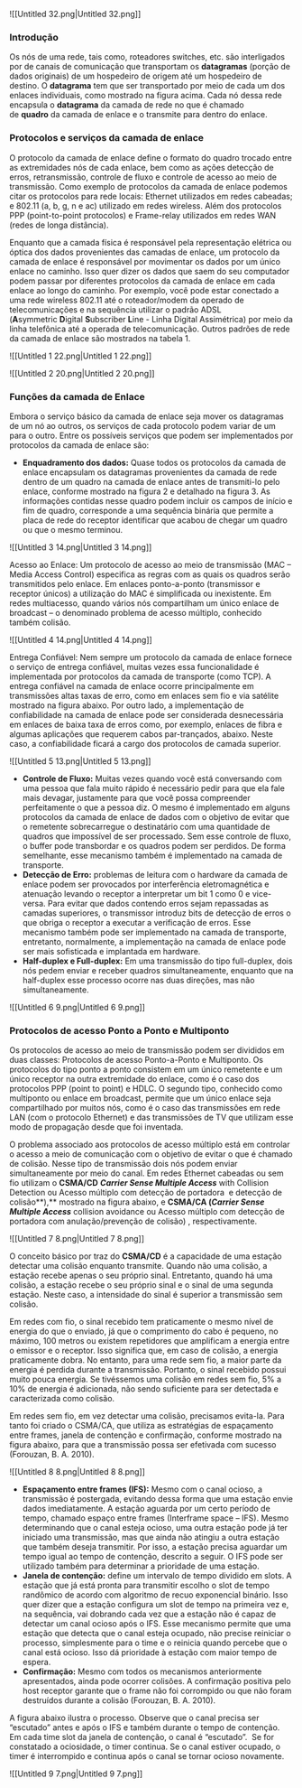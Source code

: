 ![[Untitled 32.png|Untitled 32.png]]

### **Introdução**

Os nós de uma rede, tais como, roteadores switches, etc. são interligados por de canais de comunicação que transportam os **datagramas** (porção de dados originais) de um hospedeiro de origem até um hospedeiro de destino. O **datagrama** tem que ser transportado por meio de cada um dos enlaces individuais, como mostrado na figura acima. Cada nó dessa rede encapsula o **datagrama** da camada de rede no que é chamado de **quadro** da camada de enlace e o transmite para dentro do enlace.

### Protocolos e serviços da camada de enlace

O protocolo da camada de enlace define o formato do quadro trocado entre as extremidades nós de cada enlace, bem como as ações detecção de erros, retransmissão, controle de fluxo e controle de acesso ao meio de transmissão. Como exemplo de protocolos da camada de enlace podemos citar os protocolos para rede locais: Ethernet utilizados em redes cabeadas; e 802.11 (a, b, g, n e ac) utilizado em redes wireless. Além dos protocolos PPP (point-to-point protocolos) e Frame-relay utilizados em redes WAN (redes de longa distância).

Enquanto que a camada física é responsável pela representação elétrica ou óptica dos dados provenientes das camadas de enlace, um protocolo da camada de enlace é responsável por movimentar os dados por um único enlace no caminho. Isso quer dizer os dados que saem do seu computador podem passar por diferentes protocolos da camada de enlace em cada enlace ao longo do caminho. Por exemplo, você pode estar conectado a uma rede wireless 802.11 até o roteador/modem da operado de telecomunicações e na sequência utilizar o padrão ADSL (**A**symmetric **D**igital **S**ubscriber **L**ine - Linha Digital Assimétrica) por meio da linha telefônica até a operada de telecomunicação. Outros padrões de rede da camada de enlace são mostrados na tabela 1.

![[Untitled 1 22.png|Untitled 1 22.png]]

![[Untitled 2 20.png|Untitled 2 20.png]]

### Funções da camada de Enlace

Embora o serviço básico da camada de enlace seja mover os datagramas de um nó ao outros, os serviços de cada protocolo podem variar de um para o outro. Entre os possíveis serviços que podem ser implementados por protocolos da camada de enlace são:

- **Enquadramento dos dados:** Quase todos os protocolos da camada de enlace encapsulam os datagramas provenientes da camada de rede dentro de um quadro na camada de enlace antes de transmiti-lo pelo enlace, conforme mostrado na figura 2 e detalhado na figura 3. As informações contidas nesse quadro podem incluir os campos de início e fim de quadro, corresponde a uma sequência binária que permite a placa de rede do receptor identificar que acabou de chegar um quadro ou que o mesmo terminou.

![[Untitled 3 14.png|Untitled 3 14.png]]

Acesso ao Enlace: Um protocolo de acesso ao meio de transmissão (MAC – Media Access Control) especifica as regras com as quais os quadros serão transmitidos pelo enlace. Em enlaces ponto-a-ponto (transmissor e receptor únicos) a utilização do MAC é simplificada ou inexistente. Em redes multiacesso, quando vários nós compartilham um único enlace de broadcast – o denominado problema de acesso múltiplo, conhecido também colisão.

![[Untitled 4 14.png|Untitled 4 14.png]]

Entrega Confiável: Nem sempre um protocolo da camada de enlace fornece o serviço de entrega confiável, muitas vezes essa funcionalidade é implementada por protocolos da camada de transporte (como TCP). A entrega confiável na camada de enlace ocorre principalmente em transmissões altas taxas de erro, como em enlaces sem fio e via satélite mostrado na figura abaixo. Por outro lado, a implementação de confiabilidade na camada de enlace pode ser considerada desnecessária em enlaces de baixa taxa de erros como, por exemplo, enlaces de fibra e algumas aplicações que requerem cabos par-trançados, abaixo. Neste caso, a confiabilidade ficará a cargo dos protocolos de camada superior.

![[Untitled 5 13.png|Untitled 5 13.png]]

- **Controle de Fluxo:** Muitas vezes quando você está conversando com uma pessoa que fala muito rápido é necessário pedir para que ela fale mais devagar, justamente para que você possa compreender perfeitamente o que a pessoa diz. O mesmo é implementado em alguns protocolos da camada de enlace de dados com o objetivo de evitar que o remetente sobrecarregue o destinatário com uma quantidade de quadros que impossível de ser processado. Sem esse controle de fluxo, o buffer pode transbordar e os quadros podem ser perdidos. De forma semelhante, esse mecanismo também é implementado na camada de transporte.
- **Detecção de Erro:** problemas de leitura com o hardware da camada de enlace podem ser provocados por interferência eletromagnética e atenuação levando o receptor a interpretar um bit 1 como 0 e vice-versa. Para evitar que dados contendo erros sejam repassadas as camadas superiores, o transmissor introduz bits de detecção de erros o que obriga o receptor a executar a verificação de erros. Esse mecanismo também pode ser implementado na camada de transporte, entretanto, normalmente, a implementação na camada de enlace pode ser mais sofisticada e implantada em hardware.
- **Half-duplex e Full-duplex:** Em uma transmissão do tipo full-duplex, dois nós pedem enviar e receber quadros simultaneamente, enquanto que na half-duplex esse processo ocorre nas duas direções, mas não simultaneamente.

![[Untitled 6 9.png|Untitled 6 9.png]]

### Protocolos de acesso Ponto a Ponto e Multiponto

Os protocolos de acesso ao meio de transmissão podem ser divididos em duas classes: Protocolos de acesso Ponto-a-Ponto e Multiponto. Os protocolos do tipo ponto a ponto consistem em um único remetente e um único receptor na outra extremidade do enlace, como é o caso dos protocolos PPP (point to point) e HDLC. O segundo tipo, conhecido como multiponto ou enlace em broadcast, permite que um único enlace seja compartilhado por muitos nós, como é o caso das transmissões em rede LAN (com o protocolo Ethernet) e das transmissões de TV que utilizam esse modo de propagação desde que foi inventada.

O problema associado aos protocolos de acesso múltiplo está em controlar o acesso a meio de comunicação com o objetivo de evitar o que é chamado de colisão. Nesse tipo de transmissão dois nós podem enviar simultaneamente por meio do canal. Em redes Ethernet cabeadas ou sem fio utilizam o **CSMA/CD** _**Carrier Sense Multiple Access**_ with Collision Detection ou Acesso múltiplo com detecção de portadora  e detecção de colisão**),** mostrado na figura abaixo, e **CSMA/CA (**_**Carrier Sense Multiple Access**_ collision avoidance ou Acesso múltiplo com detecção de portadora com anulação/prevenção de colisão) , respectivamente.

![[Untitled 7 8.png|Untitled 7 8.png]]

O conceito básico por traz do **CSMA/CD** é a capacidade de uma estação detectar uma colisão enquanto transmite. Quando não uma colisão, a estação recebe apenas o seu próprio sinal. Entretanto, quando há uma colisão, a estação recebe o seu próprio sinal e o sinal de uma segunda estação. Neste caso, a intensidade do sinal é superior a transmissão sem colisão.

Em redes com fio, o sinal recebido tem praticamente o mesmo nível de energia do que o enviado, já que o comprimento do cabo é pequeno, no máximo, 100 metros ou existem repetidores que amplificam a energia entre o emissor e o receptor. Isso significa que, em caso de colisão, a energia praticamente dobra. No entanto, para uma rede sem fio, a maior parte da energia é perdida durante a transmissão. Portanto, o sinal recebido possui muito pouca energia. Se tivéssemos uma colisão em redes sem fio, 5% a 10% de energia é adicionada, não sendo suficiente para ser detectada e caracterizada como colisão.

Em redes sem fio, em vez detectar uma colisão, precisamos evita-la. Para tanto foi criado o CSMA/CA, que utiliza as estratégias de espaçamento entre frames, janela de contenção e confirmação, conforme mostrado na figura abaixo, para que a transmissão possa ser efetivada com sucesso (Forouzan, B. A. 2010).

![[Untitled 8 8.png|Untitled 8 8.png]]

- **Espaçamento entre frames (IFS):** Mesmo com o canal ocioso, a transmissão é postergada, evitando dessa forma que uma estação envie dados imediatamente. A estação aguarda por um certo período de tempo, chamado espaço entre frames (Interframe space – IFS). Mesmo determinando que o canal esteja ocioso, uma outra estação pode já ter iniciado uma transmissão, mas que ainda não atingiu a outra estação que também deseja transmitir. Por isso, a estação precisa aguardar um tempo igual ao tempo de contenção, descrito a seguir. O IFS pode ser utilizado também para determinar a prioridade de uma estação.
- **Janela de contenção:** define um intervalo de tempo dividido em slots. A estação que já está pronta para transmitir escolho o slot de tempo randômico de acordo com algoritmo de recuo exponencial binário. Isso quer dizer que a estação configura um slot de tempo na primeira vez e, na sequência, vai dobrando cada vez que a estação não é capaz de detectar um canal ocioso após o IFS. Esse mecanismo permite que uma estação que detecta que o canal esteja ocupado, não precise reiniciar o processo, simplesmente para o time e o reinicia quando percebe que o canal está ocioso. Isso dá prioridade à estação com maior tempo de espera.
- **Confirmação:** Mesmo com todos os mecanismos anteriormente apresentados, ainda pode ocorrer colisões. A confirmação positiva pelo host receptor garante que o frame não foi corrompido ou que não foram destruídos durante a colisão (Forouzan, B. A. 2010).

A figura abaixo ilustra o processo. Observe que o canal precisa ser “escutado” antes e após o IFS e também durante o tempo de contenção. Em cada time slot da janela de contenção, o canal é “escutado”.  Se for constatado a ociosidade, o timer continua. Se o canal estiver ocupado, o timer é interrompido e continua após o canal se tornar ocioso novamente.

![[Untitled 9 7.png|Untitled 9 7.png]]